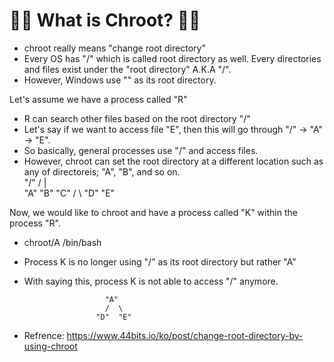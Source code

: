 # 🧑‍💻 What is Chroot? 🧑‍💻

- chroot really means "change root directory"
- Every OS has "/" which is called root directory as well. Every directories and files exist under the "root directory" A.K.A "/".
- However, Windows use "\" as its root directory.

Let's assume we have a process called "R" 

- R can search other files based on the root directory "/"
- Let's say if we want to access file "E", then this will go through "/" -> "A"  -> "E".
- So basically, general processes use "/" and access files. 
- However, chroot can set the root directory at a different location such as any of directoreis; "A", "B", and so on.                              
                             "/"
                          /   |   \
                        "A"  "B"  "C"
                        /  \ 
                      "D"  "E"

Now, we would like to chroot and have a process called "K"  within the process "R".
- chroot/A /bin/bash
- Process K is no longer using "/" as its root directory but rather "A"
- With saying this, process K is not able to access "/" anymore.

                        "A"  
                        /  \ 
                      "D"  "E"









- Refrence: https://www.44bits.io/ko/post/change-root-directory-by-using-chroot
